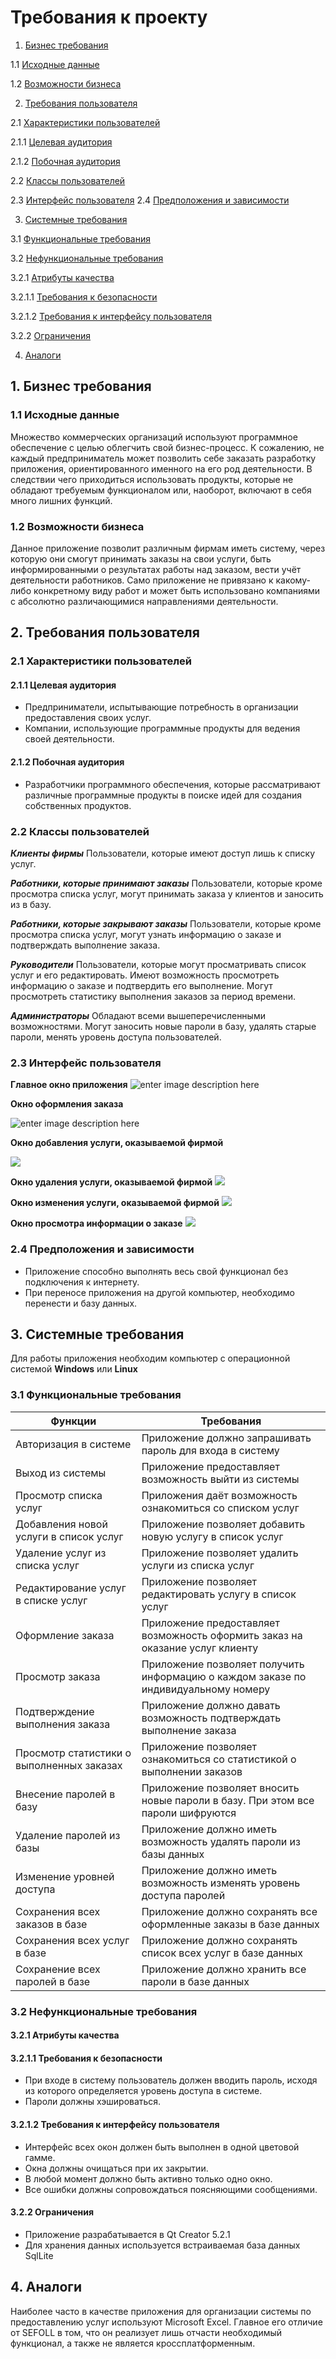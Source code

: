 # Требования к проекту
1. [Бизнес требования](https://github.com/Alex-Sidorov/SEFOLL/blob/master/documents/srs.md#1-%D0%91%D0%B8%D0%B7%D0%BD%D0%B5%D1%81-%D1%82%D1%80%D0%B5%D0%B1%D0%BE%D0%B2%D0%B0%D0%BD%D0%B8%D1%8F)

 1.1 [Исходные данные](https://github.com/Alex-Sidorov/SEFOLL/blob/master/documents/srs.md#11-%D0%98%D1%81%D1%85%D0%BE%D0%B4%D0%BD%D1%8B%D0%B5-%D0%B4%D0%B0%D0%BD%D0%BD%D1%8B%D0%B5)
 
 1.2 [Возможности бизнеса](https://github.com/Alex-Sidorov/SEFOLL/blob/master/documents/srs.md#12-%D0%92%D0%BE%D0%B7%D0%BC%D0%BE%D0%B6%D0%BD%D0%BE%D1%81%D1%82%D0%B8-%D0%B1%D0%B8%D0%B7%D0%BD%D0%B5%D1%81%D0%B0)
 
2. [Требования пользователя](Тhttps://github.com/Alex-Sidorov/SEFOLL/blob/master/documents/srs.md#2-%D0%A2%D1%80%D0%B5%D0%B1%D0%BE%D0%B2%D0%B0%D0%BD%D0%B8%D1%8F-%D0%BF%D0%BE%D0%BB%D1%8C%D0%B7%D0%BE%D0%B2%D0%B0%D1%82%D0%B5%D0%BB%D1%8F)

 2.1 [Xарактеристики пользователей](https://github.com/Alex-Sidorov/SEFOLL/blob/master/documents/srs.md#21-%D0%A5%D0%B0%D1%80%D0%B0%D0%BA%D1%82%D0%B5%D1%80%D0%B8%D1%81%D1%82%D0%B8%D0%BA%D0%B8-%D0%BF%D0%BE%D0%BB%D1%8C%D0%B7%D0%BE%D0%B2%D0%B0%D1%82%D0%B5%D0%BB%D0%B5%D0%B9)

 2.1.1 [Целевая аудитория](https://github.com/Alex-Sidorov/SEFOLL/blob/master/documents/srs.md#211-%D0%A6%D0%B5%D0%BB%D0%B5%D0%B2%D0%B0%D1%8F-%D0%B0%D1%83%D0%B4%D0%B8%D1%82%D0%BE%D1%80%D0%B8%D1%8F)
    
2.1.2 [Побочная аудитория](https://github.com/Alex-Sidorov/SEFOLL/blob/master/documents/srs.md#212-%D0%9F%D0%BE%D0%B1%D0%BE%D1%87%D0%BD%D0%B0%D1%8F-%D0%B0%D1%83%D0%B4%D0%B8%D1%82%D0%BE%D1%80%D0%B8%D1%8F%D1%8A%D1%8A)

2.2 [Классы пользователей](https://github.com/Alex-Sidorov/SEFOLL/blob/master/documents/srs.md#22-%D0%9A%D0%BB%D0%B0%D1%81%D1%81%D1%8B-%D0%BF%D0%BE%D0%BB%D1%8C%D0%B7%D0%BE%D0%B2%D0%B0%D1%82%D0%B5%D0%BB%D0%B5%D0%B9)

2.3 [Интерфейс пользователя](https://github.com/Alex-Sidorov/SEFOLL/blob/master/documents/srs.md#23-%D0%98%D0%BD%D1%82%D0%B5%D1%80%D1%84%D0%B5%D0%B9%D1%81-%D0%BF%D0%BE%D0%BB%D1%8C%D0%B7%D0%BE%D0%B2%D0%B0%D1%82%D0%B5%D0%BB%D1%8F)
2.4 [Предположения и зависимости](https://github.com/Alex-Sidorov/SEFOLL/blob/master/documents/srs.md#24-%D0%9F%D1%80%D0%B5%D0%B4%D0%BF%D0%BE%D0%BB%D0%BE%D0%B6%D0%B5%D0%BD%D0%B8%D1%8F-%D0%B8-%D0%B7%D0%B0%D0%B2%D0%B8%D1%81%D0%B8%D0%BC%D0%BE%D1%81%D1%82%D0%B8)

3. [Системные требования](https://github.com/Alex-Sidorov/SEFOLL/blob/master/documents/srs.md#3-%D0%A1%D0%B8%D1%81%D1%82%D0%B5%D0%BC%D0%BD%D1%8B%D0%B5-%D1%82%D1%80%D0%B5%D0%B1%D0%BE%D0%B2%D0%B0%D0%BD%D0%B8%D1%8F)

 3.1 [Функциональные требования](https://github.com/Alex-Sidorov/SEFOLL/blob/master/documents/srs.md#31-%D0%A4%D1%83%D0%BD%D0%BA%D1%86%D0%B8%D0%BE%D0%BD%D0%B0%D0%BB%D1%8C%D0%BD%D1%8B%D0%B5-%D1%82%D1%80%D0%B5%D0%B1%D0%BE%D0%B2%D0%B0%D0%BD%D0%B8%D1%8F)
 
3.2 [Нефункциональные требования](https://github.com/Alex-Sidorov/SEFOLL/blob/master/documents/srs.md#32-%D0%9D%D0%B5%D1%84%D1%83%D0%BD%D0%BA%D1%86%D0%B8%D0%BE%D0%BD%D0%B0%D0%BB%D1%8C%D0%BD%D1%8B%D0%B5-%D1%82%D1%80%D0%B5%D0%B1%D0%BE%D0%B2%D0%B0%D0%BD%D0%B8%D1%8F)

3.2.1 [Атрибуты качества](https://github.com/Alex-Sidorov/SEFOLL/blob/master/documents/srs.md#321-%D0%90%D1%82%D1%80%D0%B8%D0%B1%D1%83%D1%82%D1%8B-%D0%BA%D0%B0%D1%87%D0%B5%D1%81%D1%82%D0%B2%D0%B0)

3.2.1.1 [Требования к безопасности](Тhttps://github.com/Alex-Sidorov/SEFOLL/blob/master/documents/srs.md#3211-%D0%A2%D1%80%D0%B5%D0%B1%D0%BE%D0%B2%D0%B0%D0%BD%D0%B8%D1%8F-%D0%BA-%D0%B1%D0%B5%D0%B7%D0%BE%D0%BF%D0%B0%D1%81%D0%BD%D0%BE%D1%81%D1%82%D0%B8)

3.2.1.2 [Требования к интерфейсу пользователя](https://github.com/Alex-Sidorov/SEFOLL/blob/master/documents/srs.md#3212-%D0%A2%D1%80%D0%B5%D0%B1%D0%BE%D0%B2%D0%B0%D0%BD%D0%B8%D1%8F-%D0%BA-%D0%B8%D0%BD%D1%82%D0%B5%D1%80%D1%84%D0%B5%D0%B9%D1%81%D1%83-%D0%BF%D0%BE%D0%BB%D1%8C%D0%B7%D0%BE%D0%B2%D0%B0%D1%82%D0%B5%D0%BB%D1%8F)

3.2.2 [Ограничения](https://github.com/Alex-Sidorov/SEFOLL/blob/master/documents/srs.md#322-%D0%9E%D0%B3%D1%80%D0%B0%D0%BD%D0%B8%D1%87%D0%B5%D0%BD%D0%B8%D1%8F)

4. [Аналоги](https://github.com/Alex-Sidorov/SEFOLL/blob/master/documents/srs.md#4-%D0%90%D0%BD%D0%B0%D0%BB%D0%BE%D0%B3%D0%B8)

## 1. Бизнес требования
### 1.1 Исходные данные
Множество коммерческих организаций используют программное обеспечение с целью облегчить свой бизнес-процесс. К сожалению, не каждый предприниматель может позволить себе заказать разработку приложения, ориентированного именного на его род деятельности. В следствии чего приходиться использовать продукты, которые не обладают требуемым функционалом или, наоборот, включают в себя много лишних функций.
### 1.2 Возможности бизнеса
Данное приложение позволит различным фирмам иметь систему, через которую они смогут принимать заказы на свои услуги, быть информированными о результатах работы над заказом, вести учёт деятельности работников. Само приложение не привязано к какому-либо конкретному виду работ и может быть использовано компаниями с абсолютно различающимися направлениями деятельности.

## 2. Требования пользователя
### 2.1 Характеристики пользователей
#### 2.1.1 Целевая аудитория
* Предприниматели, испытывающие потребность в организации предоставления своих услуг.
* Компании, использующие программные продукты для ведения своей деятельности. 
#### 2.1.2 Побочная аудитория
* Разработчики программного обеспечения, которые рассматривают различные программные продукты в поиске идей для создания собственных продуктов.
### 2.2 Классы пользователей
***Клиенты фирмы*** 
Пользователи, которые имеют доступ лишь к списку услуг.

***Работники, которые принимают заказы***
Пользователи, которые кроме просмотра списка услуг, могут принимать заказа у клиентов и заносить из в базу.

***Работники, которые закрывают заказы***
Пользователи, которые кроме просмотра списка услуг, могут узнать информацию о заказе и подтверждать выполнение заказа.

***Руководители***
Пользователи, которые могут просматривать список услуг и его редактировать. Имеют возможность просмотреть информацию о заказе и подтвердить его выполнение. Могут просмотреть статистику выполнения заказов за период времени.

***Администраторы***
Обладают всеми вышеперечисленными возможностями. Могут заносить новые пароли в базу, удалять старые пароли, менять уровень доступа пользователей.

### 2.3 Интерфейс пользователя
 **Главное окно приложения**
 ![enter image description here](https://github.com/Alex-Sidorov/SEFOLL/blob/master/mockups/main_window.PNG?raw=true)
 
 **Окно оформления заказа**
 
![enter image description here](https://github.com/Alex-Sidorov/SEFOLL/blob/master/mockups/execution_of_order.PNG?raw=true)

**Окно добавления услуги, оказываемой фирмой**

![](https://github.com/Alex-Sidorov/SEFOLL/blob/master/mockups/add_service.PNG?raw=true)

**Окно удаления услуги, оказываемой фирмой**
![](https://github.com/Alex-Sidorov/SEFOLL/blob/master/mockups/delete_service.PNG?raw=true)

**Окно изменения услуги, оказываемой фирмой**
![](https://github.com/Alex-Sidorov/SEFOLL/blob/master/mockups/change_service.PNG?raw=true)

**Окно просмотра информации о заказе**
![](https://github.com/Alex-Sidorov/SEFOLL/blob/master/mockups/show_order.PNG?raw=true)

### 2.4 Предположения и зависимости
* Приложение способно выполнять весь свой функционал без подключения к интернету.
* При переносе приложения на другой компьютер, необходимо перенести и базу данных.

## 3. Системные требования
Для работы приложения необходим компьютер с операционной системой **Windows** или **Linux**
### 3.1 Функциональные требования
|Функции| Требования |
|--|--|
|Авторизация в системе| Приложение должно запрашивать пароль для входа в систему 
|Выход из системы|Приложение предоставляет возможность выйти из системы
| Просмотр списка услуг|Приложения даёт возможность ознакомиться со списком услуг 
Добавления новой услуги в список услуг|Приложение позволяет добавить новую услугу в список услуг
Удаление услуг из списка услуг |Приложение позволяет удалить услуги из списка услуг
|  Редактирование услуг в списке услуг| Приложение позволяет редактировать услугу в список услуг
Оформление заказа | Приложение предоставляет возможность оформить заказ на оказание услуг клиенту 
|Просмотр заказа|Приложение позволяет получить информацию о каждом заказе по индивидуальному номеру| 
|Подтверждение выполнения заказа|Приложение должно давать возможность подтверждать выполнение заказа
|  Просмотр статистики о выполненных заказах|Приложение позволяет ознакомиться со статистикой о выполнении заказов
| Внесение паролей в базу | Приложение позволяет вносить новые пароли в базу. При этом все пароли шифруются
Удаление паролей из базы |Приложение должно иметь возможность удалять пароли из базы данных
|Изменение уровней доступа|Приложение должно иметь возможность изменять уровень доступа паролей|
Сохранения всех заказов в базе |Приложение должно сохранять все оформленные заказы в базе данных
| Сохранения всех услуг в базе | Приложение должно сохранять список всех услуг в базе данных |
|Сохранение всех паролей в базе|Приложение должно хранить все пароли в базе данных|
### 3.2 Нефункциональные требования
#### 3.2.1 Атрибуты качества
#### 3.2.1.1 Требования к безопасности
* При входе в систему пользователь должен вводить пароль, исходя из которого определяется уровень доступа в системе.
* Пароли должны хэшироваться.
#### 3.2.1.2 Требования к интерфейсу пользователя
* Интерфейс всех окон должен быть выполнен в одной цветовой гамме.
* Окна должны очищаться при их закрытии.
* В любой момент должно быть активно только одно окно.
* Все ошибки должны сопровождаться поясняющими сообщениями. 
#### 3.2.2 Ограничения 
* Приложение разрабатывается в Qt Creator 5.2.1
* Для хранения данных используется встраиваемая база данных SqlLite 
## 4. Аналоги
Наиболее часто в качестве приложения для организации системы по предоставлению услуг используют Microsoft Excel. Главное его отличие от SEFOLL в том, что он реализует лишь отчасти необходимый функционал, а также не является кроссплатформенным.
